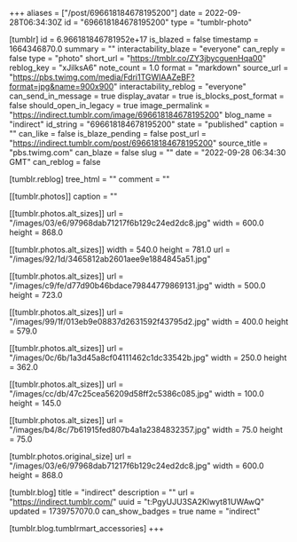 +++
aliases = ["/post/696618184678195200"]
date = 2022-09-28T06:34:30Z
id = "696618184678195200"
type = "tumblr-photo"

[tumblr]
id = 6.966181846781952e+17
is_blazed = false
timestamp = 1664346870.0
summary = ""
interactability_blaze = "everyone"
can_reply = false
type = "photo"
short_url = "https://tmblr.co/ZY3jbycguenHqa00"
reblog_key = "xJilksA6"
note_count = 1.0
format = "markdown"
source_url = "https://pbs.twimg.com/media/Fdri1TGWIAAZeBF?format=jpg&name=900x900"
interactability_reblog = "everyone"
can_send_in_message = true
display_avatar = true
is_blocks_post_format = false
should_open_in_legacy = true
image_permalink = "https://indirect.tumblr.com/image/696618184678195200"
blog_name = "indirect"
id_string = "696618184678195200"
state = "published"
caption = ""
can_like = false
is_blaze_pending = false
post_url = "https://indirect.tumblr.com/post/696618184678195200"
source_title = "pbs.twimg.com"
can_blaze = false
slug = ""
date = "2022-09-28 06:34:30 GMT"
can_reblog = false

[tumblr.reblog]
tree_html = ""
comment = ""

[[tumblr.photos]]
caption = ""

[[tumblr.photos.alt_sizes]]
url = "/images/03/e6/97968dab71217f6b129c24ed2dc8.jpg"
width = 600.0
height = 868.0

[[tumblr.photos.alt_sizes]]
width = 540.0
height = 781.0
url = "/images/92/1d/3465812ab2601aee9e1884845a51.jpg"

[[tumblr.photos.alt_sizes]]
url = "/images/c9/fe/d77d90b46bdace79844779869131.jpg"
width = 500.0
height = 723.0

[[tumblr.photos.alt_sizes]]
url = "/images/99/1f/013eb9e08837d2631592f43795d2.jpg"
width = 400.0
height = 579.0

[[tumblr.photos.alt_sizes]]
url = "/images/0c/6b/1a3d45a8cf04111462c1dc33542b.jpg"
width = 250.0
height = 362.0

[[tumblr.photos.alt_sizes]]
url = "/images/cc/db/47c25cea56209d58ff2c5386c085.jpg"
width = 100.0
height = 145.0

[[tumblr.photos.alt_sizes]]
url = "/images/b4/8c/7b61915fed807b4a1a2384832357.jpg"
width = 75.0
height = 75.0

[tumblr.photos.original_size]
url = "/images/03/e6/97968dab71217f6b129c24ed2dc8.jpg"
width = 600.0
height = 868.0

[tumblr.blog]
title = "indirect"
description = ""
url = "https://indirect.tumblr.com/"
uuid = "t:PgyUJU3SA2Klwyt81UWAwQ"
updated = 1739757070.0
can_show_badges = true
name = "indirect"

[tumblr.blog.tumblrmart_accessories]
+++

